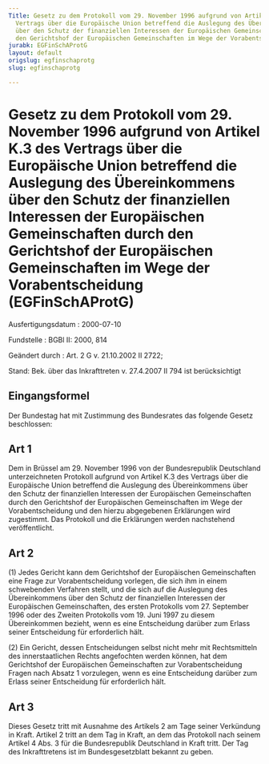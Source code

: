 ```yaml
---
Title: Gesetz zu dem Protokoll vom 29. November 1996 aufgrund von Artikel K.3 des
  Vertrags über die Europäische Union betreffend die Auslegung des Übereinkommens
  über den Schutz der finanziellen Interessen der Europäischen Gemeinschaften durch
  den Gerichtshof der Europäischen Gemeinschaften im Wege der Vorabentscheidung
jurabk: EGFinSchAProtG
layout: default
origslug: egfinschaprotg
slug: egfinschaprotg

---
```


# Gesetz zu dem Protokoll vom 29. November 1996 aufgrund von Artikel K.3 des Vertrags über die Europäische Union betreffend die Auslegung des Übereinkommens über den Schutz der finanziellen Interessen der Europäischen Gemeinschaften durch den Gerichtshof der Europäischen Gemeinschaften im Wege der Vorabentscheidung (EGFinSchAProtG)

Ausfertigungsdatum
:   2000-07-10

Fundstelle
:   BGBl II: 2000, 814

Geändert durch
:   Art. 2 G v. 21.10.2002 II 2722;

Stand: Bek. über das Inkrafttreten v. 27.4.2007 II 794 ist berücksichtigt

## Eingangsformel

Der Bundestag hat mit Zustimmung des Bundesrates das folgende Gesetz
beschlossen:


## Art 1

Dem in Brüssel am 29. November 1996 von der Bundesrepublik Deutschland
unterzeichneten Protokoll aufgrund von Artikel K.3 des Vertrags über
die Europäische Union betreffend die Auslegung des Übereinkommens über
den Schutz der finanziellen Interessen der Europäischen Gemeinschaften
durch den Gerichtshof der Europäischen Gemeinschaften im Wege der
Vorabentscheidung und den hierzu abgegebenen Erklärungen wird
zugestimmt. Das Protokoll und die Erklärungen werden nachstehend
veröffentlicht.


## Art 2

(1) Jedes Gericht kann dem Gerichtshof der Europäischen Gemeinschaften
eine Frage zur Vorabentscheidung vorlegen, die sich ihm in einem
schwebenden Verfahren stellt, und die sich auf die Auslegung des
Übereinkommens über den Schutz der finanziellen Interessen der
Europäischen Gemeinschaften, des ersten Protokolls vom 27. September
1996 oder des Zweiten Protokolls vom 19. Juni 1997 zu diesem
Übereinkommen bezieht, wenn es eine Entscheidung darüber zum Erlass
seiner Entscheidung für erforderlich hält.

(2) Ein Gericht, dessen Entscheidungen selbst nicht mehr mit
Rechtsmitteln des innerstaatlichen Rechts angefochten werden können,
hat dem Gerichtshof der Europäischen Gemeinschaften zur
Vorabentscheidung Fragen nach Absatz 1 vorzulegen, wenn es eine
Entscheidung darüber zum Erlass seiner Entscheidung für erforderlich
hält.


## Art 3

Dieses Gesetz tritt mit Ausnahme des Artikels 2 am Tage seiner
Verkündung in Kraft. Artikel 2 tritt an dem Tag in Kraft, an dem das
Protokoll nach seinem Artikel 4 Abs. 3 für die Bundesrepublik
Deutschland in Kraft tritt. Der Tag des Inkrafttretens ist im
Bundesgesetzblatt bekannt zu geben.

